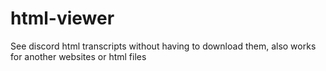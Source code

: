 # html-viewer
See discord html transcripts without having to download them, also works for another websites or html files
